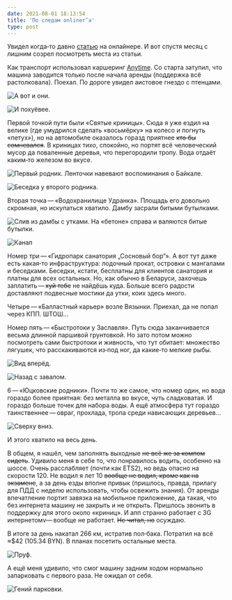 ```yaml
---
date: 2021-08-01 18:13:54
title: 'По следам onliner’а'
type: post
---
```


Увидел когда‐то давно [статью](https://realt.onliner.by/2021/06/12/20-krutyx-mest-dlyaprogulok) на онлайнере. И вот
спустя месяц с лишним созрел посмотреть места из статьи.

Как транспорт использовал каршеринг [Anytime](https://any-time.by). Со старта затупил, что машина заводится только после
начала аренды (поддержка всё растолковала). Поехал. По дороге увидел аистовое гнездо с птенцами.

![А вот и они.](IMG_1410.jpg)

![И похуёвее.](IMG_1411.jpg)

Первой точкой пути были «Святые криницы». Сюда я уже ездил на велике (где умудрился сделать «восьмёрку» на колесо и
погнуть «петух»), но на автомобиле оказалось горазд приятнее ~~кто бы сомневался~~. В криницах тихо, спокойно, но портят
всё человеческий мусор да поваленные деревья, что перегородили тропу. Вода отдаёт каким‐то железом во вкусе.

![Первый родник. Ленточки навевают воспоминания о Байкале.](IMG_1426.jpg)

![Беседка у второго родника.](IMG_1445.jpg)

Вторая точка — «Водохранилище Удранка». Площадь его довольно скромная, но искупаться хватило. Дамбу засрали битыми
бутылками.

![Слив из дамбы с утками. На «бетоне» справа и валяются битые бутылки.](IMG_1455.jpg)

![Канал](IMG_1458.jpg)

Номер три — «Гидропарк санатория „Сосновый бор“». А вот тут даже есть какая‐то инфраструктура: лодочный прокат, островки
с мангалами и беседками. Беседки, кстати, бесплатны для клиентов санатория и платны для всех остальных. Но, как обычно в
Беларуси, захочешь заплатить — ~~хуй тебе~~ не найдёшь куда. Больше всего радости доставляют подвесные мостики да утки,
коих здесь много.

Четыре — «Балластный карьер» возле Вязынки. Приехал, да не попал через КПП. ШТОШ…

Номер пять — «Быстротоки у Заславля». Путь сюда заканчивается весьма длинной паршивой грунтовкой. Но зато потом можно
посмотреть сами быстротоки и живность, что тут обитает: множество лягушек, что расскакиваются из‐под ног, да какие‐то
мелкие рыбы.

![Вид вперёд.](IMG_0630.jpg)

![Назад с завалом.](IMG_0635.jpg)

6 — «Юцковские родники». Почти то же самое, что номер один, но вода гораздо более приятная: без металла во вкусе, чуть
сладковатая. И гораздо больше точек для набора воды. А ещё атмосфера тут гораздо таинственнее — овраг, прохлада, тропа
среди нависающих деревьев…

![Сверху вниз.](IMG_1479.jpg)

И этого хватило на весь день.

В общем, я нашёл, чем заполнять выходные ~~не всё же за компом сидеть~~. Удивило меня в себе то, что понравилось водить,
особенно на шоссе. Очень расслабляет (почти как ETS2), но ведь опасно на скорости 120. Не водил я лет 10 ~~вообще не
водил, кроме как на экзамене~~, а за день езды вполне привык (пришлось, правда, прилагу для ПДД с неделю использовать,
чтобы освежить знания). От аренды впечатление портит завязка на мобильное приложение, да такая, что без интернета машину
не закрыть и не открыть. Пришлось звонить в поддержку для этого около «криниц». И апп странно работает с 3G
интернетомv— вообще не работает. ~~Не читал, но~~ осуждаю.

В итоге за день накатал 266 км, истратив пол‐бака. Потратил на всё ≈$42 (105.34 BYN). В планах посетить остальные места.

![Пруф.](IMG_0648.PNG)

А ещё меня удивило, что смог машину задним ходом нормально запарковать с первого раза. Не ожидал от себя.

![Гений парковки.](IMG_0641.jpg)
